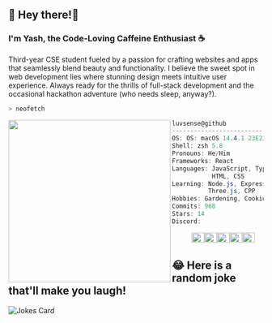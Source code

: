 ## 📑 Hey there!👋
### I'm Yash, the Code-Loving Caffeine Enthusiast ☕

Third-year CSE student fueled by a passion for crafting websites and apps that seamlessly blend beauty and functionality.  I believe the sweet spot in web development lies where stunning design meets intuitive user experience. Always ready for the thrills of full-stack development and the occasional hackathon adventure (who needs sleep, anyway?).


```zsh
> neofetch
```

<img align="left" src="https://64.media.tumblr.com/8cbcdf293c31c1665d093fabedc8c02d/2971524d014de00f-27/s640x960/6d72e8ce76ce89053f996c09634a3fe4cc364b71.jpg" width="320" /> 

```csharp
luvsense@github
-------------------------
OS: OS: macOS 14.4.1 23E224 arm64
Shell: zsh 5.8
Pronouns: He/Him
Frameworks: React
Languages: JavaScript, TypeScript,
           HTML, CSS
Learning: Node.js, Express, PostgreSQL,
          Three.js, CPP
Hobbies: Gardening, Cooking, Gaming
Commits: 968
Stars: 14
Discord: 
```
<p align="left">
  &nbsp; &nbsp; &nbsp; &nbsp; &nbsp;
  <img alt="#474342" src="https://via.placeholder.com/15/474342/000000?text=+" width="25" height="20" /><img alt="#fbedf6" src="https://via.placeholder.com/15/fbedf6/000000?text=+" width="25" height="20" /><img alt="#c9594d" src="https://via.placeholder.com/15/c9594d/000000?text=+" width="25" height="20" /><img alt="#f8b9b2" src="https://via.placeholder.com/15/f8b9b2/000000?text=+" width="25" height="20" /><img alt="#ae9c9d" src="https://via.placeholder.com/15/ae9c9d/000000?text=+" width="25" height="20" />
</p>


## 😂 Here is a random joke that'll make you laugh!
![Jokes Card](https://readme-jokes.vercel.app/api)

